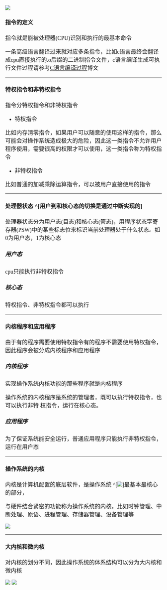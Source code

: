 <font size = 4 face = "黑体">



<img src="https://img-blog.csdnimg.cn/2020122016000188.png" />

#### 指令的定义

指令就是能被处理器(CPU)识别和执行的最基本命令

一条高级语言翻译过来就对应多条指令，比如c语言最终会翻译成cpu直接执行的.o后缀的二进制指令文件，c语言编译生成可执行文件过程请参考<a href="https://blog.csdn.net/qq_43808700/article/details/109733060?utm_source=app">C语言编译过程</a>博文

---

#### 特权指令和非特权指令


指令分特权指令和非特权指令

- 特权指令


比如内存清零指令，如果用户可以随意的使用这样的指令，那么可能会对操作系统造成极大的危险，因此这一类指令不允许用户程序使用，需要很高的权限才可以使用，这一类指令称为特权指令


- 非特权指令


比如普通的加减乘除运算指令，可以被用户直接使用的指令


---

#### 处理器状态 ^[用户到和核心态的切换是通过中断实现的]



处理器状态分为用户态(目态)和核心态(管态)，用程序状态字寄存器(PSW)中的某些标志位来标识当前处理器处于什么状态。如0为用户态，1为核心态



##### 用户态

cpu只能执行非特权指令

##### 核心态

特权指令、非特权指令都可以执行


---

#### 内核程序和应用程序

由于有的程序需要使用特权指令有的程序不需要使用特权指令，因此程序会被分成内核程序和应用程序


##### 内核程序

实现操作系统内核功能的那些程序就是内核程序

操作系统的内核程序是系统的管理者，既可以执行特权指令，也可以执行非特
权指令，运行在核心态。


##### 应用程序

为了保证系统能安全运行，普通应用程序只能执行非特权指令，运行在用户态


---

#### 操作系统的内核

内核是计算机配置的底层软件，是操作系统 ^[<img src="https://img-blog.csdnimg.cn/20201220153841925.png" />]最基本最核心的部分，

与硬件结合紧密的功能称为操作系统的内核，比如时钟管理、中断处理、原语、进程管理、存储器管理、设备管理等


<img src="https://img-blog.csdnimg.cn/20201220154335556.png" />


---

#### 大内核和微内核

对内核的划分不同，因此操作系统的体系结构可以分为大内核和微内核

<img src="https://img-blog.csdnimg.cn/20201220154623808.png" />

<img src="https://img-blog.csdnimg.cn/20201220155016903.png" />




</font>